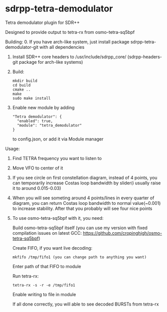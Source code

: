 # sdrpp-tetra-demodulator
Tetra demodulator plugin for SDR++

Designed to provide output to tetra-rx from osmo-tetra-sq5bpf

Building:
  0.  If you have arch-like system, just install package sdrpp-tetra-demodulator-git with all dependencies
  1.  Install SDR++ core headers to /usr/include/sdrpp_core/ (sdrpp-headers-git package for arch-like systems)
  2.  Build:

          mkdir build
          cd build
          cmake ..
          make
          sudo make install

  4.  Enable new module by adding

          "Tetra demodulator": {
            "enabled": true,
            "module": "tetra_demodulator"
          }

      to config.json, or add it via Module manager
      
Usage:
  1.  Find TETRA frequency you want to listen to
  2.  Move VFO to center of it
  3.  If you see circle on first constellation diagram, instead of 4 points, you can temporarily increase Costas loop bandwidth by slider(i usually raise it to around 0.015-0.03)
  4.  When you will see someting around 4 points/lines in every quarter of diagram, you can return Costas loop bandwidth to normal value(~0.001) to increase stability. After that you probably will see four nice points
  5.  To use osmo-tetra-sq5bpf with it, you need:
  
      Build osmo-tetra-sq5bpf itself (you can use my version with fixed compilation issues on latest GCC: https://github.com/cropinghigh/osmo-tetra-sq5bpf)
      
      Create FIFO, if you want live decoding:
      
          mkfifo /tmp/fifo1 (you can change path to anything you want)
        
      Enter path of that FIFO to module
      
      Run tetra-rx:
      
          tetra-rx -s -r -e /tmp/fifo1
          
      Enable writing to file in module
      
      If all done correctly, you will able to see decoded BURSTs from tetra-rx
      
